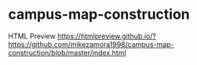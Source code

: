 # campus-map-construction
HTML Preview
https://htmlpreview.github.io/?https://github.com/mikezamora1998/campus-map-construction/blob/master/index.html
